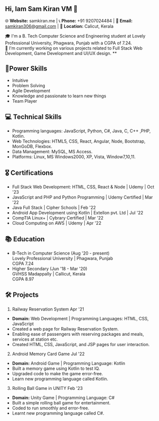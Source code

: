## Hi, Iam Sam Kiran VM 👋

 🌐 **Website:** samkiran.me   |   📞 **Phone:** +91 9207024484   |   📧 **Email:** samkiran306@gmail.com    |   📍 **Location:** Calicut, Kerala
  
🎓 I'm a B. Tech Computer Science and Engineering student at Lovely Professional University, Phagwara, Punjab with a CGPA of 7.24.  
🔭 I'm currently working on various projects related to Full Stack Web Development, Game Development and UI/UX design. ** <br>

## 🚀Power Skills

- Intuitive
- Problem Solving
- Agile Development
- Knowledge and passionate to learn new things
- Team Player

## 💻 Technical Skills

- Programming languages: JavaScript, Python, C#, Java, C, C++ ,PHP, Kotlin.
- Web Technologies: HTML5, CSS, React, Angular, Node, Bootstrap, MonGoDB, Flexbox.
- Data Management: MySQL, MS Access.
- Platforms: Linux, MS Windows2000, XP, Vista, Window7,10,11.

## 🎖 Certifications

- Full Stack Web Development: HTML, CSS, React & Node | Udemy | Oct '23
- JavaScript and PHP and Python Programming | Udemy Certified | Mar '22
- Java Full Stack | Cipher Schools | Feb '22
- Android App Development using Kotlin | Extellon pvt. Ltd | Jul '22
- CompTIA Linux+ | Cybrary Certified | Mar '22
- Cloud Computing on AWS | Udemy | Apr '22


## 📚 Education

- B-Tech in Computer Science (Aug '20 - present)  
Lovely Professional University | Phagwara, Punjab  
CGPA 7.24
- Higher Secondary (Jun	'18 - Mar '20)  
GVHSS Madappally | Callicut, Kerala  
CGPA 8.97


## 🛠 Projects

1. Railway Reservation System	Apr '21  
- **Domain:** Web Development | Programming Languages: HTML, CSS, JavaScript  
- Created a web page for Railway Reservation System.  
- Enabling ease of passengers with reserving packages and meals, services at station etc.  
- Created HTML, CSS, JavaScript, and JSP pages for user interaction.

2. Android Memory Card Game	Jul '22  
- **Domain:** Android Game | Programming Language: Kotlin  
- Built a memory game using Kotlin to test IQ.  
- Upgraded code to make the game error-free.  
- Learn new programming language called Kotlin.

3. Rolling Ball Game in UNITY  Feb '23
- **Domain:** Unity Game | Programming Language: C#  
- Built a simple rolling ball game for entertainment.  
- Coded to run smoothly and error-free.  
- Learnt new programming language called C#.
